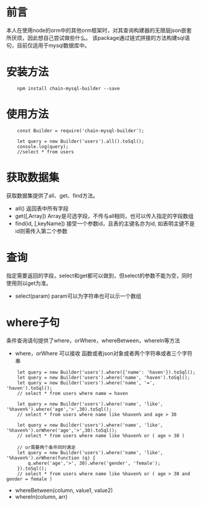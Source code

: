 # 前言  
本人在使用node的orm中的其他orm框架时，对其查询构建器的无限层json嵌套所厌烦，因此想自己尝试做些什么。
该package通过链式拼接的方法构建sql语句，目前仅适用于mysql数据库中。

# 安装方法
```
    npm install chain-mysql-builder --save
```

# 使用方法
```
    const Builder = require('chain-mysql-builder');
    
    let query = new Builder('users').all().toSql();
    console.log(query);
    //select * from users
```

# 获取数据集
获取数据集提供了all、get、find方法。

- all() 返回表中所有字段
- get([,Array]) Array是可选字段，不传与all相同，也可以传入指定的字段数组
- find(id, [,keyName])  接受一个参数id，且表的主键名亦为id, 如表明主键不是id则需传入第二个参数

# 查询
指定需要返回的字段，select和get都可以做到，但select的参数不能为空，同时使用则以get为准。

- select(param) param可以为字符串也可以示一个数组

# where子句
条件查询语句提供了where，orWhere，whereBetween，whereIn等方法

- where，orWhere 可以接收 函数或者json对象或者两个字符串或者三个字符串

```
    let query = new Builder('users').where({'name': 'haven'}).toSql();
    let query = new Builder('users').where('name', 'haven').toSql();
    let query = new Builder('users').where('name', '=', 'haven').toSql();
    // select * from users where name = haven
    
    let query = new Builder('users').where('name', 'like', '%haven%').where('age','>',30).toSql();
    // select * from users where name like %haven% and age > 30
    
    let query = new Builder('users').where('name', 'like', '%haven%').orWhere('age','>',30).toSql();
    // select * from users where name like %haven% or ( age > 30 )
    
    // or需要两个条件同时满足
    let query = new Builder('users').where('name', 'like', '%haven%').orWhere(function (q) {
    	q.where('age','>', 30).where('gender', 'female');
    }).toSql();
    // select * from users where name like %haven% or ( age > 30 and gender = female )
```

- whereBetween(column, value1, value2) 
- whereIn(column, arr)



